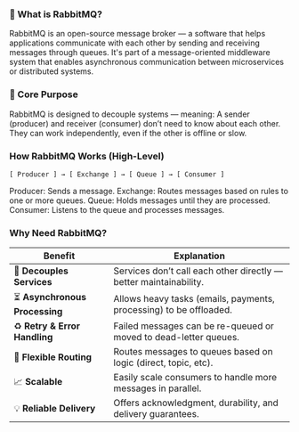 ### 🐰 What is RabbitMQ?

RabbitMQ is an open-source message broker — a software that helps applications communicate with each other by sending and receiving messages through queues.
It's part of a message-oriented middleware system that enables asynchronous communication between microservices or distributed systems.

### 🧱 Core Purpose

RabbitMQ is designed to decouple systems — meaning:
A sender (producer) and receiver (consumer) don’t need to know about each other.
They can work independently, even if the other is offline or slow.

### How RabbitMQ Works (High-Level)

```text
[ Producer ] → [ Exchange ] → [ Queue ] → [ Consumer ]
```

Producer: Sends a message.
Exchange: Routes messages based on rules to one or more queues.
Queue: Holds messages until they are processed.
Consumer: Listens to the queue and processes messages.

### Why Need RabbitMQ?

| Benefit                        | Explanation                                                        |
| ------------------------------ | ------------------------------------------------------------------ |
| 🧩 **Decouples Services**      | Services don’t call each other directly — better maintainability.  |
| ⏳ **Asynchronous Processing** | Allows heavy tasks (emails, payments, processing) to be offloaded. |
| ♻️ **Retry & Error Handling**  | Failed messages can be re-queued or moved to dead-letter queues.   |
| 🔀 **Flexible Routing**        | Routes messages to queues based on logic (direct, topic, etc).     |
| 📈 **Scalable**                | Easily scale consumers to handle more messages in parallel.        |
| 💡 **Reliable Delivery**       | Offers acknowledgment, durability, and delivery guarantees.        |
